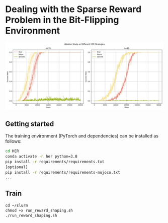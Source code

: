 # Dealing with the Sparse Reward Problem in the Bit-Flipping Environment

![](fig/ablation.jpg)

## Getting started
The training environment (PyTorch and dependencies) can be installed as follows:
```bash
cd HER
conda activate -n her python=3.8
pip install -r requirements/requirements.txt
[optional]
pip install -r requirements/requirements-mujoco.txt
...
```

## Train
```
cd ~/slurm
chmod +x run_reward_shaping.sh
./run_reward_shaping.sh
```
